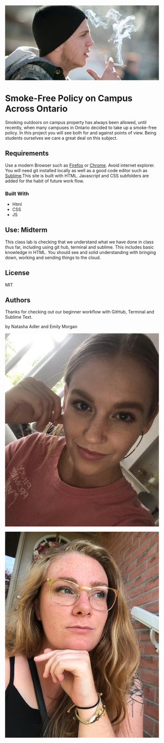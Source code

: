 ![This is a Picture of Fanshawe Collage](Images/Smoking.jpeg "Fanshawe Collage") 

  

# Smoke-Free Policy on Campus Across Ontario 

  

Smoking outdoors on campus property has always been allowed, until recently, when many campuses in Ontario decided to take up a smoke-free policy. In this project you will see both for and against points of view.  Being students ourselves we care a great deal on this subject.  

  

## Requirements  

  

Use a modern Browser such as [Firefox](https://www.mozilla.org/en-CA/firefox/new/) or [Chrome](https://www.google.ca/chrome/?brand=CHBD&gclsrc=aw.ds&&gclid=CjwKCAjw29vsBRAuEiwA9s-0B6zIdw5_qV4ETvbcN4042nlkfk9YggWT_DI1vM4UH4vWB2I0pdWUdhoCBWoQAvD_BwE). Avoid internet explorer. You will need git installed locally as well as a good code editor such as [Sublime](https://www.sublimetext.com).This site is built with HTML. Javascript and CSS subfolders are added for the habit of future work flow.  

  

### Built With 

  

<ul> 

   <li>Html</li> 

   <li>CSS</li> 

   <li>JS</li> 

</ul> 

  

## Use: Midterm 

  

This class lab is checking that we understand what we have done in class thus far, including using git hub, terminal and sublime. This includes basic knowledge in HTML. You should see and solid understanding with bringing down, working and sending things to the cloud. 

  

## License 

  

MIT 

  

  

## Authors 

  

Thanks for checking out our  beginner workflow with GitHub, Terminal and Sublime Text. 

by Natasha Adler and Emily Morgan 

  

![This is a Picture of Natasha Adler](Images/Natasha.jpeg "Natasha Adler") 

![This is a picture of Emily Morgan](Images/emily.jpeg "Emily Morgan") 
